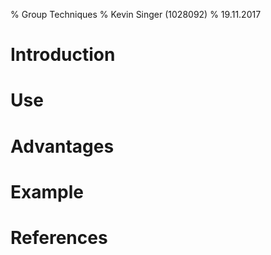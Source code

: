 % Group Techniques
% Kevin Singer (1028092)
% 19.11.2017

<!--
~2 pages
750-1kw (w/o references)
review 3 others


Template  

Each report should contain the following sections: 

1.  Introduction: What is the core idea?  Explain the origins of the method, who proposed it? Are there different flavours or variants? In which paradigm does this method operate? What are the most relevant theories?  
2.  Use: Explain when to use it and how. What data does it produce?  
3.  Advantages and Disadvantages: Explain what the biggest advantages and disadvantages of this method are 
4.  Example: Provide a short example from the literature 

Note: You can deviate from this structure as long as all relevant points are discussed.





 unrelated: emejulu & mcgregor toward a radical digital citizenship

[image]: image.png "Image Title" 
![Alt text][image] 
A reference to the [image](#image).

![This is the caption\label{mylabel}](/url/of/image.png)
See figure \ref{mylabel}.

[^ref1]: See @Author1, p. 20
- - filter pandoc-citeproc

This is [an example][id] reference-style link.
This is [an example](http://example.com/ "Title") inline link.
[id]: http://example.com/  "Optional Title Here"
this is a [link to ref][reftest] 
[reftest]: http://example.org is a reftest

see asdf[^foo] or jkl^[asdfasfd]
[^foo]: bar



ich schreibs auch für meine peers :P
 also hab beschlossen der sinn davon ist
 leuten ein gefühl dafür zu geben wann sie mehr papers lesen sollten
 aka wann die methode hilfreich ist, was es für skills braucht, whatever
 mit einem sehr deutlichen "seids keine doofen zahlenfetischisten" unterton
 kontext der entstehung ist bei mir auch sehr wichtig, das ist bei "group methods" vielleicht bissi schwierig :P


-->


<!--
Group Techniques in general:

{TODO} did they influence each other and if so how?

-->


<!--
@ FGroups:

The Use and Misuse of Focus Groups

https://www.nngroup.com/articles/focus-groups/

not for behaviour, usability, etc but to discover what users want.





wikipedia mentions them being used to test effectiveness of propaganda during WWII by sociologist R.K.Merton the "father of the focus groups". term coined by ernest dichter. before "focused interviews" / "group depth interviews" / 



<http://blog.qsample.com/freud-and-the-intriguing-origins-of-the-focus-group/>: 

* Robert Merton in 1946 at the US Bureau of Applied Social Research at Columbia University. studies on effects of radio broadcasts, army training and morale films (and thus effectiveness of propaganda). "group studies"
* viennese psychologist / marketer ernest dichter. studied under freud. " people’s shopping cravings were hidden like an iceberg below an ocean of the subconscious. Only through interaction and insight could a researcher decipher the true longing and concerns of consumers;" + "sexual cravings, parent issues, archetypical social fears, etc". "let people talk and read between lines what they really mean". focus groups as method of preference/choice. called it "motivational research". recommended body proportions of barbie. "soul" (branding) of product.
* fell out of favour in 60s for quantitative, computer-friendly methods. also decline of freudianism.
* comeback as qualitative market research.
* fgroups can be done online by now


{TODO}: how where they geared towards propaganda-studies? how would early group studies / group depth interviews look like? what were the design decisions?

{not from ref}: discover internal worlds, social dynamics, remember more together

-->


# Introduction 


<!--
1.  Introduction: 

##? What is the core idea?  
##? Explain the origins of the method, who proposed it? 
##? Are there different flavours or variants? 
##? In which paradigm does this method operate? 
##? What are the most relevant theories?  


Talk/literature research about group methods in general and each of the following in particular (e.g. core, origin,...). actually a group of methods:

* Focus Groups 
  * <https://www.nngroup.com/articles/focus-groups/>
* Fishbowl (inner circle of discutants)
* Bar Camp 
* World Cafe (split into tables on subtopics. cycle around?)
  * <http://www.worldcafe.eu/en/index.html>
* Breakout Sessions 
* Open Space

-->

# Use
<!--
2.  Use: 

##? Explain when to use it and how. 
##? What data does it produce?  

audio-/video-recordings, transcripts, notes, posters, 
-->

# Advantages
<!--
3.  Advantages and Disadvantages: Explain what the biggest advantages and disadvantages of this method are 

Challenges (from slides):

* Logistics - more people, more constraints 
* Managing Space 
* Moderation
-->



# Example
<!--
4.  Example: Provide a short example from the literature 
-->

# References

